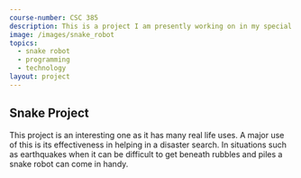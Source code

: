 ```yaml
---
course-number: CSC 385
description: This is a project I am presently working on in my special topics class, and we are designing a snake robot.
image: /images/snake_robot
topics:
  - snake robot
  - programming
  - technology
layout: project 
---
```


## Snake Project
This project is an interesting one as it has many real life uses.
A major use of this is its effectiveness in helping in a disaster search.
In situations such as earthquakes when it can be difficult to get beneath rubbles 
and piles a snake robot can come in handy.

